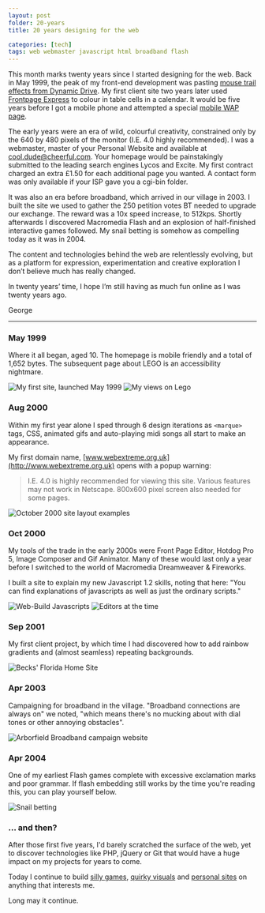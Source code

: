 ```yaml
---
layout: post
folder: 20-years
title: 20 years designing for the web

categories: [tech]
tags: web webmaster javascript html broadband flash
---
```


This month marks twenty years since I started designing for the web. Back in May 1999, the peak of my front-end development was pasting [mouse trail effects from Dynamic Drive](http://dynamicdrive.com/dynamicindex13/kisstrail.htm). My first client site two years later used [Frontpage Express](https://en.wikipedia.org/wiki/Microsoft_FrontPage) to colour in table cells in a calendar. It would be five years before I got a mobile phone and attempted a special [mobile WAP page](https://en.wikipedia.org/wiki/Wireless_Application_Protocol).  

<!-- more -->

The early years were an era of wild, colourful creativity, constrained only by the 640 by 480 pixels of the monitor (I.E. 4.0 highly recommended). I was a webmaster, master of your Personal Website and available at [cool.dude@cheerful.com](mailto:cool.due@cheerful.com). Your homepage would be painstakingly submitted to the leading search engines Lycos and Excite. My first contract charged an extra £1.50 for each additional page you wanted. A contact form was only available if your ISP gave you a cgi-bin folder. 

It was also an era before broadband, which arrived in our village in 2003. I built the site we used to gather the 250 petition votes BT needed to upgrade our exchange. The reward was a 10x speed increase, to 512kps. Shortly afterwards I discovered Macromedia Flash and an explosion of half-finished interactive games followed. My snail betting is somehow as compelling today as it was in 2004.

The content and technologies behind the web are relentlessly evolving, but as a platform for expression, experimentation and creative exploration I don’t believe much has really changed.

In twenty years’ time, I hope I’m still having as much fun online as I was twenty years ago. 

George

---

### May 1999

Where it all began, aged 10. The homepage is mobile friendly and a total of 1,652 bytes. The subsequent page about LEGO is an accessibility nightmare.

![My first site, launched May 1999](/images/posts/20-years/first-site.jpg)
![My views on Lego](/images/posts/20-years/idea-of-lego.jpg)

### Aug 2000

Within my first year alone I sped through 6 design iterations as `<marque>` tags, CSS, animated gifs and auto-playing midi songs all start to make an appearance.

My first domain name, [www.webextreme.org.uk](http://www.webextreme.org.uk) opens with a popup warning:

> I.E. 4.0 is highly recommended for viewing this site. Various features may not work in Netscape. 800x600 pixel screen also needed for some pages. 

![October 2000 site layout examples](/images/posts/20-years/next-sites.jpg)

### Oct 2000

My tools of the trade in the early 2000s were Front Page Editor, Hotdog Pro 5, Image Composer and Gif Animator. Many of these would last only a year before I switched to the world of Macromedia Dreamweaver & Fireworks.

I built a site to explain my new Javascript 1.2 skills, noting that here: "You can find explanations of javascripts as well as just the ordinary scripts."

![Web-Build Javascripts](/images/posts/20-years/javascripts.jpg)
![Editors at the time](/images/posts/20-years/editors.jpg)

### Sep 2001

My first client project, by which time I had discovered how to add rainbow gradients and (almost seamless) repeating backgrounds.

![Becks' Florida Home Site](/images/posts/20-years/becks.jpg)

### Apr 2003

Campaigning for broadband in the village. "Broadband connections are always on" we noted, "which means there's no mucking about with dial tones or other annoying obstacles".

![Arborfield Broadband campaign website](/images/posts/20-years/broadband.jpg)

### Apr 2004

One of my earliest Flash games complete with excessive exclamation marks and poor grammar. If flash embedding still works by the time you're reading this, you can play yourself below.

![Snail betting](/images/posts/20-years/snail-betting.jpg)

<object type="application/x-shockwave-flash" 
  data="/images/posts/20-years/snailbetting.swf" 
  width="650" height="400">
  <param name="movie" value="/images/posts/20-years/snailbetting.swf" />
  <param name="quality" value="high"/>
</object>

### ... and then?

After those first five years, I'd barely scratched the surface of the web, yet to discover technologies like PHP, jQuery or Git that would have a huge impact on my projects for years to come.

Today I continue to build [silly games](https://www.antordec.com/), [quirky visuals](https://www.designedbycave.co.uk/austrian-radiation/) and [personal sites](https://www.67hours.co.uk/) on anything that interests me.

Long may it continue.
